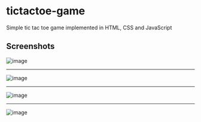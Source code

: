# tictactoe-game
Simple tic tac toe game implemented in HTML, CSS and JavaScript

## Screenshots

![image](https://user-images.githubusercontent.com/11845908/165776828-c28e66ef-b4c5-4577-bd5f-9671965d8ae7.png)

---

![image](https://user-images.githubusercontent.com/11845908/165776899-41700bd0-2b28-4bd8-a5b8-27dccd37a8b8.png)

---

![image](https://user-images.githubusercontent.com/11845908/165824957-3a207687-a0d0-4350-8a5e-1fa01a33fbdb.png)

---

![image](https://user-images.githubusercontent.com/11845908/165825034-49ef1325-b428-46fb-b205-ccaee5e0700e.png)
